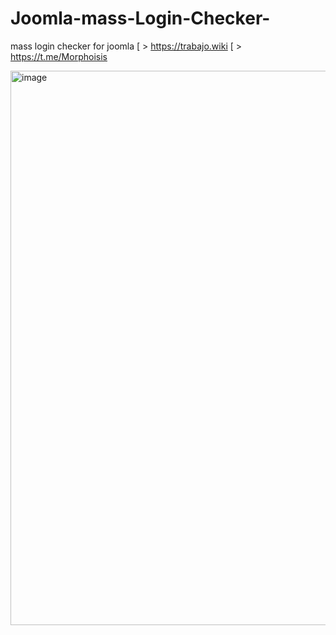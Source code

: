 # Joomla-mass-Login-Checker-
mass login checker  for joomla 
[ > https://trabajo.wiki 
[ > https://t.me/Morphoisis 

<img width="1240" height="887" alt="image" src="https://github.com/user-attachments/assets/ff6df7cb-d5a3-4f88-adc9-58bbe9a8a739" />

